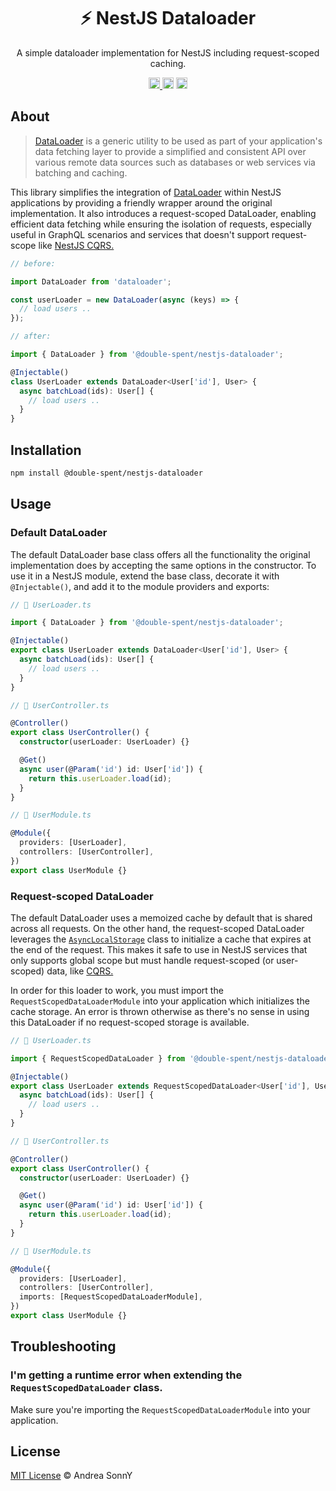 <h1 align="center">⚡️ NestJS Dataloader</h1>
<p align="center">A simple dataloader implementation for NestJS including request-scoped caching.</p>

<p align="center">
  <a href="https://badge.fury.io/js/@double-spent%2Fnestjs-dataloader">
    <img src="https://badge.fury.io/js/@double-spent%2Fnestjs-dataloader.svg" alt="package npm version" height="18" />
  </a>
  <img src="https://img.shields.io/npm/l/%40double-spent%2Fnestjs-dataloader" alt="package license" height="18">
  <img src="https://img.shields.io/npm/dw/%40double-spent%2Fnestjs-dataloader" alt="package weekly downloads" height="18" />
</p>

## About

> [DataLoader](https://www.npmjs.com/package/dataloader) is a generic utility to be used as part of your application's
> data fetching layer to provide a simplified and consistent API over various remote data sources such as databases or
> web services via batching and caching.

This library simplifies the integration of [DataLoader](https://www.npmjs.com/package/dataloader) within NestJS
applications by providing a friendly wrapper around the original implementation. It also introduces a request-scoped
DataLoader, enabling efficient data fetching while ensuring the isolation of requests, especially useful in GraphQL
scenarios and services that doesn't support request-scope like [NestJS CQRS.](https://github.com/nestjs/cqrs)

```ts
// before:

import DataLoader from 'dataloader';

const userLoader = new DataLoader(async (keys) => {
  // load users ..
});

// after:

import { DataLoader } from '@double-spent/nestjs-dataloader';

@Injectable()
class UserLoader extends DataLoader<User['id'], User> {
  async batchLoad(ids): User[] {
    // load users ..
  }
}
```

## Installation

```bash
npm install @double-spent/nestjs-dataloader
```

## Usage

### Default DataLoader

The default DataLoader base class offers all the functionality the original implementation does by accepting the same
options in the constructor. To use it in a NestJS module, extend the base class, decorate it with `@Injectable()`, and
add it to the module providers and exports:

```ts
// 💾 UserLoader.ts

import { DataLoader } from '@double-spent/nestjs-dataloader';

@Injectable()
export class UserLoader extends DataLoader<User['id'], User> {
  async batchLoad(ids): User[] {
    // load users ..
  }
}

// 💾 UserController.ts

@Controller()
export class UserController() {
  constructor(userLoader: UserLoader) {}

  @Get()
  async user(@Param('id') id: User['id']) {
    return this.userLoader.load(id);
  }
}

// 💾 UserModule.ts

@Module({
  providers: [UserLoader],
  controllers: [UserController],
})
export class UserModule {}
```

### Request-scoped DataLoader

The default DataLoader uses a memoized cache by default that is shared across all requests. On the other hand, the
request-scoped DataLoader leverages the [`AsyncLocalStorage`](https://nodejs.org/api/async_context.html#introduction)
class to initialize a cache that expires at the end of the request. This makes it safe to use in NestJS services that
only supports global scope but must handle request-scoped (or user-scoped) data, like
[CQRS.](https://github.com/nestjs/cqrs)

In order for this loader to work, you must import the `RequestScopedDataLoaderModule` into your application which
initializes the cache storage. An error is thrown otherwise as there's no sense in using this DataLoader if no
request-scoped storage is available.

```ts
// 💾 UserLoader.ts

import { RequestScopedDataLoader } from '@double-spent/nestjs-dataloader';

@Injectable()
export class UserLoader extends RequestScopedDataLoader<User['id'], User> {
  async batchLoad(ids): User[] {
    // load users ..
  }
}

// 💾 UserController.ts

@Controller()
export class UserController() {
  constructor(userLoader: UserLoader) {}

  @Get()
  async user(@Param('id') id: User['id']) {
    return this.userLoader.load(id);
  }
}

// 💾 UserModule.ts

@Module({
  providers: [UserLoader],
  controllers: [UserController],
  imports: [RequestScopedDataLoaderModule],
})
export class UserModule {}
```

## Troubleshooting

### I'm getting a runtime error when extending the `RequestScopedDataLoader` class.

Make sure you're importing the `RequestScopedDataLoaderModule` into your application.

## License

[MIT License](https://andreasonny.mit-license.org/2019) © Andrea SonnY
